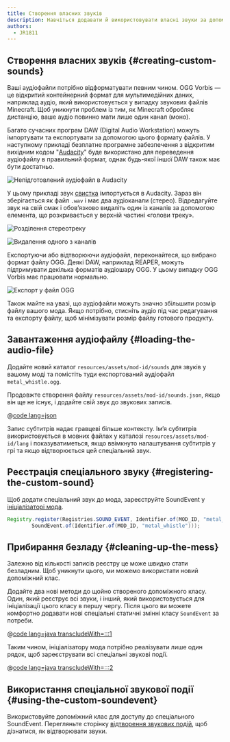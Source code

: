 ```yaml
---
title: Створення власних звуків
description: Навчіться додавати й використовувати власні звуки за допомогою реєстру.
authors:
  - JR1811
---
```


## Створення власних звуків {#creating-custom-sounds}

Ваші аудіофайли потрібно відформатувати певним чином. OGG Vorbis — це відкритий контейнерний формат для мультимедійних даних, наприклад аудіо, який використовується у випадку звукових файлів Minecraft. Щоб уникнути проблем із тим, як Minecraft обробляє дистанцію, ваше аудіо повинно мати лише один канал (моно).

Багато сучасних програм DAW (Digital Audio Workstation) можуть імпортувати та експортувати за допомогою цього формату файлів. У наступному прикладі безплатне програмне забезпечення з відкритим вихідним кодом "[Audacity](https://www.audacityteam.org/)" буде використано для переведення аудіофайлу в правильний формат, однак будь-якої іншої DAW також має бути достатньо.

![Непідготовлений аудіофайл в Audacity](/assets/develop/sounds/custom_sounds_0.png)

У цьому прикладі звук [свистка](https://freesound.org/people/strongbot/sounds/568995/) імпортується в Audacity. Зараз він зберігається як файл `.wav` і має два аудіоканали (стерео). Відредагуйте звук на свій смак і обов’язково видаліть один із каналів за допомогою елемента, що розкривається у верхній частині «голови треку».

![Розділення стереотреку](/assets/develop/sounds/custom_sounds_1.png)

![Видалення одного з каналів](/assets/develop/sounds/custom_sounds_2.png)

Експортуючи або відтворюючи аудіофайл, переконайтеся, що вибрано формат файлу OGG. Деякі DAW, наприклад REAPER, можуть підтримувати декілька форматів аудіошару OGG. У цьому випадку OGG Vorbis має працювати нормально.

![Експорт у файл OGG](/assets/develop/sounds/custom_sounds_3.png)

Також майте на увазі, що аудіофайли можуть значно збільшити розмір файлу вашого мода. Якщо потрібно, стисніть аудіо під час редагування та експорту файлу, щоб мінімізувати розмір файлу готового продукту.

## Завантаження аудіофайлу {#loading-the-audio-file}

Додайте новий каталог `resources/assets/mod-id/sounds` для звуків у вашому моді та помістіть туди експортований аудіофайл `metal_whistle.ogg`.

Продовжте створення файлу `resources/assets/mod-id/sounds.json`, якщо він ще не існує, і додайте свій звук до звукових записів.

@[code lang=json](@/reference/latest/src/main/resources/assets/fabric-docs-reference/sounds.json)

Запис субтитрів надає гравцеві більше контексту. Ім’я субтитрів використовується в мовних файлах у каталозі `resources/assets/mod-id/lang` і показуватиметься, якщо ввімкнуто налаштування субтитрів у грі та якщо відтворюється цей спеціальний звук.

## Реєстрація спеціального звуку {#registering-the-custom-sound}

Щоб додати спеціальний звук до мода, зареєструйте SoundEvent у [ініціалізаторі мода](./getting-started/project-structure#entrypoints).

```java
Registry.register(Registries.SOUND_EVENT, Identifier.of(MOD_ID, "metal_whistle"),
        SoundEvent.of(Identifier.of(MOD_ID, "metal_whistle")));
```

## Прибирання безладу {#cleaning-up-the-mess}

Залежно від кількості записів реєстру це може швидко стати безладним. Щоб уникнути цього, ми можемо використати новий допоміжний клас.

Додайте два нові методи до щойно створеного допоміжного класу. Один, який реєструє всі звуки, і інший, який використовується для ініціалізації цього класу в першу чергу. Після цього ви можете комфортно додавати нові спеціальні статичні змінні класу `SoundEvent` за потреби.

@[code lang=java transcludeWith=:::1](@/reference/latest/src/main/java/com/example/docs/sound/CustomSounds.java)

Таким чином, ініціалізатору мода потрібно реалізувати лише один рядок, щоб зареєструвати всі спеціальні звукові події.

@[code lang=java transcludeWith=:::2](@/reference/latest/src/main/java/com/example/docs/sound/FabricDocsReferenceSounds.java)

## Використання спеціальної звукової події {#using-the-custom-soundevent}

Використовуйте допоміжний клас для доступу до спеціального SoundEvent. Перегляньте сторінку [відтворення звукових подій](./using-sounds), щоб дізнатися, як відтворювати звуки.
